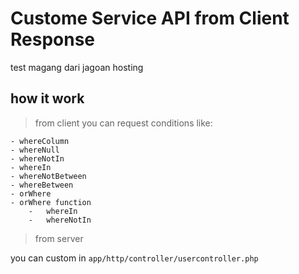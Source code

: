 # Custome Service API from Client Response
test magang dari jagoan hosting

## how it work
> from client
you can request conditions like:

    - whereColumn
    - whereNull
    - whereNotIn
    - whereIn
    - whereNotBetween
    - whereBetween
    - orWhere 
    - orWhere function
        -   whereIn
        -   whereNotIn

> from server

you can custom in ` app/http/controller/usercontroller.php `
